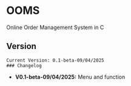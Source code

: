 # OOMS
Online Order Management System in C

## Version
    Current Version: 0.1-beta-09/04/2025
    ### Changelog
*   **V0.1-beta-09/04/2025:** Menu and function
